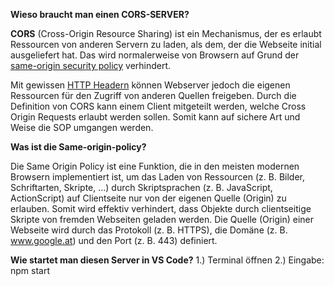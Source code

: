 
**Wieso braucht man einen CORS-SERVER?**

  

**CORS** (Cross-Origin Resource Sharing) ist ein Mechanismus, der es erlaubt Ressourcen von anderen Servern zu laden, als dem, der die Webseite initial ausgeliefert hat. Das wird normalerweise von Browsern auf Grund der [same-origin security policy](https://developer.mozilla.org/en-US/docs/Web/Security/Same-origin_policy) verhindert.

  

Mit gewissen [HTTP Headern](https://developer.mozilla.org/de/docs/Glossary/Header  "Die Definition dieses Ausdrucks (HTTP Headern) wurde noch nicht geschrieben; bitte hilf mit und trage sie bei!") können Webserver jedoch die eigenen Ressourcen für den Zugriff von anderen Quellen freigeben. Durch die Definition von CORS kann einem Client mitgeteilt werden, welche Cross Origin Requests erlaubt werden sollen. Somit kann auf sichere Art und Weise die SOP umgangen werden.

  

**Was ist die Same-origin-policy?**

Die Same Origin Policy ist eine Funktion, die in den meisten modernen Browsern implementiert ist, um das Laden von Ressourcen (z. B. Bilder, Schriftarten, Skripte, …) durch Skriptsprachen (z. B. JavaScript, ActionScript) auf Clientseite nur von der eigenen Quelle (Origin) zu erlauben. Somit wird effektiv verhindert, dass Objekte durch clientseitige Skripte von fremden Webseiten geladen werden. Die Quelle (Origin) einer Webseite wird durch das Protokoll (z. B. HTTPS), die Domäne (z. B. www.google.at) und den Port (z. B. 443) definiert.


**Wie startet man diesen Server in VS Code?**
1.) Terminal öffnen
2.) Eingabe: npm start 

